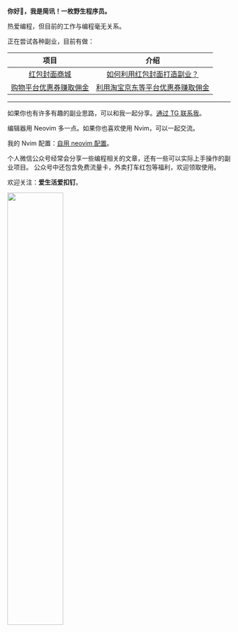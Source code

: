 **你好🖖，我是简讯！一枚野生程序员。**

热爱编程，但目前的工作与编程毫无关系。

正在尝试各种副业，目前有做：

|项目|介绍|
|:----:|:----:|
|[红包封面商城](https://shop1762101065.v.weidian.com/?userid=1762101065)|[如何利用红包封面打造副业？](https://mp.weixin.qq.com/s/ArOAhepWu08VmqNEOABoZg)|
|[购物平台优惠券赚取佣金](https://y9q9ryds.kuaizhan.com/80/2/p8504371920430b#/xiaopu/home?isVx=&isApp=&wxName=&inviteCode=8ZBVI8)|[利用淘宝京东等平台优惠券赚取佣金](https://mp.weixin.qq.com/s/oivK7fvBB5jX1oKWmj9ddg)|

------

如果你也有许多有趣的副业思路，可以和我一起分享。[通过 TG 联系我](https://t.me/zdcgbkjyfrewfg)。

编辑器用 Neovim 多一点。如果你也喜欢使用 Nvim，可以一起交流。

我的 Nvim 配置：[自用 neovim 配置](https://github.com/alpha87/nvim)。

个人微信公众号经常会分享一些编程相关的文章，还有一些可以实际上手操作的副业项目。
公众号中还包含免费流量卡，外卖打车红包等福利，欢迎领取使用。

欢迎关注：**爱生活爱扣钉**。

<img src="https://raw.githubusercontent.com/alpha87/thanks/master/searchcode.png" width="50%" height="50%"/>
